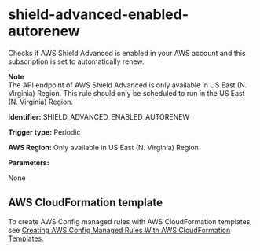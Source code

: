 # shield\-advanced\-enabled\-autorenew<a name="shield-advanced-enabled-autorenew"></a>

Checks if AWS Shield Advanced is enabled in your AWS account and this subscription is set to automatically renew\.

**Note**  
The API endpoint of AWS Shield Advanced is only available in US East \(N\. Virginia\) Region\. This rule should only be scheduled to run in the US East \(N\. Virginia\) Region\.

**Identifier:** SHIELD\_ADVANCED\_ENABLED\_AUTORENEW

**Trigger type:** Periodic

**AWS Region:** Only available in US East \(N\. Virginia\) Region

**Parameters:**

None  

## AWS CloudFormation template<a name="w2aac12c31c27b9d535c17"></a>

To create AWS Config managed rules with AWS CloudFormation templates, see [Creating AWS Config Managed Rules With AWS CloudFormation Templates](aws-config-managed-rules-cloudformation-templates.md)\.